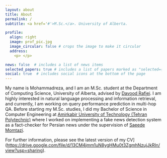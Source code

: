 ```yaml
---
layout: about
title: About
permalink: /
subtitle: <a href='#'>M.Sc.</a>. University of Alberta.

profile:
  align: right
  image: prof_pic.jpg
  image_circular: false # crops the image to make it circular
  address:
    <p> </p>

news: false  # includes a list of news items
selected_papers: true # includes a list of papers marked as "selected={true}"
social: true  # includes social icons at the bottom of the page
---
```

My name is Mohammadreza, and I am an M.Sc. student at the Department of Computing Science, University of Alberta, advised by [Davood Rafiei](https://webdocs.cs.ualberta.ca/~drafiei/). I am highly interested in natural language processing and information retrieval, and currently, I am working on query performance prediction in multi-hop QA. Before starting my M.Sc. studies, I did my Bachelor of Science in Computer Engineering at [Amirkabir University of Technology (Tehran Polytechnic)](https://aut.ac.ir/en) where I worked on implementing a fake news detection system as a fact-checker for Persian news under the supervision of [Saeede Momtazi](https://aut.ac.ir/cv/2345/Saeede%20Momtazi).

For further information, please see the latest version of my CV](https://drive.google.com/file/d/13CM4jmm1uN8ygHMu0t3ZgmhNzujJkRIn/view?usp=sharing).


<!-- Write your biography here. Tell the world about yourself. Link to your favorite [subreddit](http://reddit.com). You can put a picture in, too. The code is already in, just name your picture `prof_pic.jpg` and put it in the `img/` folder.

Put your address / P.O. box / other info right below your picture. You can also disable any these elements by editing `profile` property of the YAML header of your `_pages/about.md`. Edit `_bibliography/papers.bib` and Jekyll will render your [publications page](/al-folio/publications/) automatically.

Link to your social media connections, too. This theme is set up to use [Font Awesome icons](http://fortawesome.github.io/Font-Awesome/) and [Academicons](https://jpswalsh.github.io/academicons/), like the ones below. Add your Facebook, Twitter, LinkedIn, Google Scholar, or just disable all of them.
 -->
